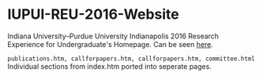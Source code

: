 # IUPUI-REU-2016-Website
Indiana University–Purdue University Indianapolis 2016 Research Experience for Undergraduate's Homepage.
Can be seen [here](http://www.engr.iupui.edu/departments/cigt/reu/workshop/index.htm). 

`publications.htm, callforpapers.htm, callforpapers.htm, committee.html`
Individual sections from index.htm ported into seperate pages. 
